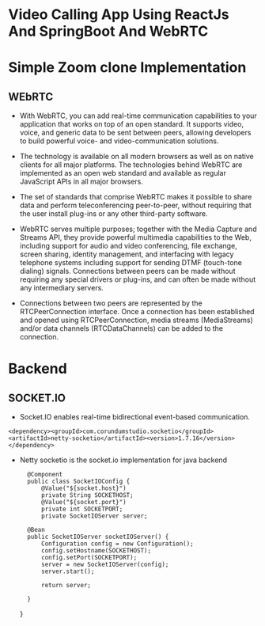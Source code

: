 # Video Calling App Using ReactJs And SpringBoot  And WebRTC
# Simple Zoom clone Implementation
## WEbRTC
- With WebRTC, you can add real-time communication capabilities to your application that works on top of an open standard. It supports video, voice, and generic data to be sent between peers, allowing developers to build powerful voice- and video-communication solutions.

- The technology is available on all modern browsers as well as on native clients for all major platforms. The technologies behind WebRTC are implemented as an open web standard and available as regular JavaScript APIs in all major browsers.

- The set of standards that comprise WebRTC makes it possible to share data and perform teleconferencing peer-to-peer, without requiring that the user install plug-ins or any other third-party software.

- WebRTC serves multiple purposes; together with the Media Capture and Streams API, they provide powerful multimedia capabilities to the Web, including support for audio and video conferencing, file exchange, screen sharing, identity management, and interfacing with legacy telephone systems including support for sending DTMF (touch-tone dialing) signals. Connections between peers can be made without requiring any special drivers or plug-ins, and can often be made without any intermediary servers.

- Connections between two peers are represented by the RTCPeerConnection interface. Once a connection has been established and opened using RTCPeerConnection, media streams (MediaStreams) and/or data channels (RTCDataChannels) can be added to the connection.

# Backend


## SOCKET.IO

- Socket.IO enables real-time bidirectional event-based communication.

`<dependency><groupId>com.corundumstudio.socketio</groupId><artifactId>netty-socketio</artifactId><version>1.7.16</version></dependency>
`

- Netty socketio is the socket.io implementation for java backend

    	@Component
    	public class SocketIOConfig {
    		@Value("${socket.host}")
    		private String SOCKETHOST;
    		@Value("${socket.port}")
    		private int SOCKETPORT;
    		private SocketIOServer server;
    
    	@Bean
    	public SocketIOServer socketIOServer() {
    		Configuration config = new Configuration();
    		config.setHostname(SOCKETHOST);
    		config.setPort(SOCKETPORT);
    		server = new SocketIOServer(config);
    		server.start();
    
    		return server;
    		
    	}
    
    
    }
    
